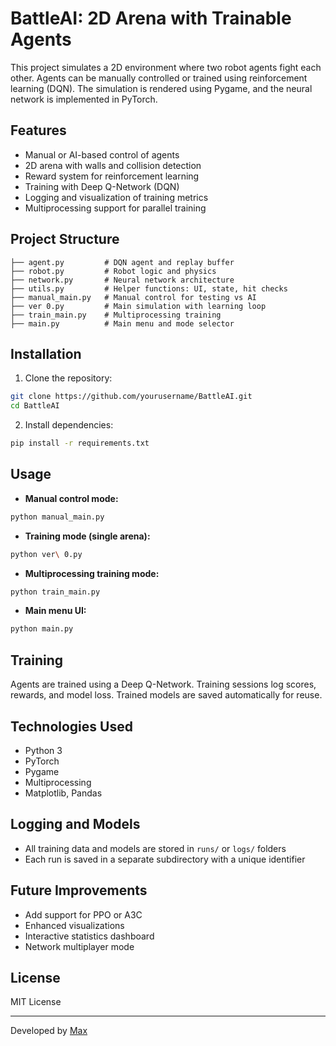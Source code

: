 # BattleAI: 2D Arena with Trainable Agents

This project simulates a 2D environment where two robot agents fight each other. Agents can be manually controlled or trained using reinforcement learning (DQN). The simulation is rendered using Pygame, and the neural network is implemented in PyTorch.

## Features

- Manual or AI-based control of agents
- 2D arena with walls and collision detection
- Reward system for reinforcement learning
- Training with Deep Q-Network (DQN)
- Logging and visualization of training metrics
- Multiprocessing support for parallel training

## Project Structure

```
├── agent.py         # DQN agent and replay buffer
├── robot.py         # Robot logic and physics
├── network.py       # Neural network architecture
├── utils.py         # Helper functions: UI, state, hit checks
├── manual_main.py   # Manual control for testing vs AI
├── ver 0.py         # Main simulation with learning loop
├── train_main.py    # Multiprocessing training
├── main.py          # Main menu and mode selector
```

## Installation

1. Clone the repository:

```bash
git clone https://github.com/yourusername/BattleAI.git
cd BattleAI
```

2. Install dependencies:

```bash
pip install -r requirements.txt
```

## Usage

- **Manual control mode:**

```bash
python manual_main.py
```

- **Training mode (single arena):**

```bash
python ver\ 0.py
```

- **Multiprocessing training mode:**

```bash
python train_main.py
```

- **Main menu UI:**

```bash
python main.py
```

## Training

Agents are trained using a Deep Q-Network. Training sessions log scores, rewards, and model loss. Trained models are saved automatically for reuse.

## Technologies Used

- Python 3
- PyTorch
- Pygame
- Multiprocessing
- Matplotlib, Pandas

## Logging and Models

- All training data and models are stored in `runs/` or `logs/` folders
- Each run is saved in a separate subdirectory with a unique identifier

## Future Improvements

- Add support for PPO or A3C
- Enhanced visualizations
- Interactive statistics dashboard
- Network multiplayer mode

## License

MIT License

---

Developed by [Max](https://github.com/yourusername)

